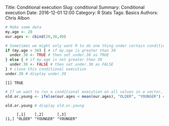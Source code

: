 Title: Conditional execution
Slug: conditional
Summary: Conditional execution
Date: 2016-12-01 12:00
Category: R Stats
Tags: Basics
Authors: Chris Albon




```R
# Make some data
my.age <- 20
our.ages <- cbind(20,30,40)
```


```R
# Sometimes we might only want R to do one thing under certain conditions and another thing under other conditions. Conditional execution let's us do that.
if (my.age < 30) { # if my.age is greater than 30
  under.30 <- TRUE # then set under.30 as TRUE
} else { # if my.age is not greater than 30
  under.30 <- FALSE # then set under.30 as FALSE
} # close this conditional execution
under.30 # display under.30
```




    [1] TRUE




```R
# If we want to run a conditional execution on all values in a vector, we can use the ifelse function
old.or.young <- ifelse(our.ages < mean(our.ages), "OLDER", "YOUNGER") # create an object old.or.young and add to label a value as older if the age of someone in our.age is older than the average (mean) age of the vector and "younger" if they are younger than the average age.
```


```R
old.or.young # display old.or.young
```




         [,1]    [,2]      [,3]     
    [1,] "OLDER" "YOUNGER" "YOUNGER"
